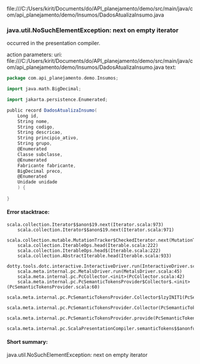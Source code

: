 file:///C:/Users/kirit/Documents/do/API_planejamento/demo/src/main/java/com/api_planejamento/demo/Insumos/DadosAtualizaInsumo.java
### java.util.NoSuchElementException: next on empty iterator

occurred in the presentation compiler.

action parameters:
uri: file:///C:/Users/kirit/Documents/do/API_planejamento/demo/src/main/java/com/api_planejamento/demo/Insumos/DadosAtualizaInsumo.java
text:
```scala
package com.api_planejamento.demo.Insumos;

import java.math.BigDecimal;

import jakarta.persistence.Enumerated;

public record DadosAtualizaInsumo(
    Long id,
    String nome,
    String codigo,
    String descricao,
    String principio_ativo,
    String grupo,
    @Enumerated
    Classe subclasse,
    @Enumerated
    Fabricante fabricante,
    BigDecimal preco,
    @Enumerated
    Unidade unidade
    ) {
    
}

```



#### Error stacktrace:

```
scala.collection.Iterator$$anon$19.next(Iterator.scala:973)
	scala.collection.Iterator$$anon$19.next(Iterator.scala:971)
	scala.collection.mutable.MutationTracker$CheckedIterator.next(MutationTracker.scala:76)
	scala.collection.IterableOps.head(Iterable.scala:222)
	scala.collection.IterableOps.head$(Iterable.scala:222)
	scala.collection.AbstractIterable.head(Iterable.scala:933)
	dotty.tools.dotc.interactive.InteractiveDriver.run(InteractiveDriver.scala:168)
	scala.meta.internal.pc.MetalsDriver.run(MetalsDriver.scala:45)
	scala.meta.internal.pc.PcCollector.<init>(PcCollector.scala:42)
	scala.meta.internal.pc.PcSemanticTokensProvider$Collector$.<init>(PcSemanticTokensProvider.scala:60)
	scala.meta.internal.pc.PcSemanticTokensProvider.Collector$lzyINIT1(PcSemanticTokensProvider.scala:60)
	scala.meta.internal.pc.PcSemanticTokensProvider.Collector(PcSemanticTokensProvider.scala:60)
	scala.meta.internal.pc.PcSemanticTokensProvider.provide(PcSemanticTokensProvider.scala:81)
	scala.meta.internal.pc.ScalaPresentationCompiler.semanticTokens$$anonfun$1(ScalaPresentationCompiler.scala:99)
```
#### Short summary: 

java.util.NoSuchElementException: next on empty iterator